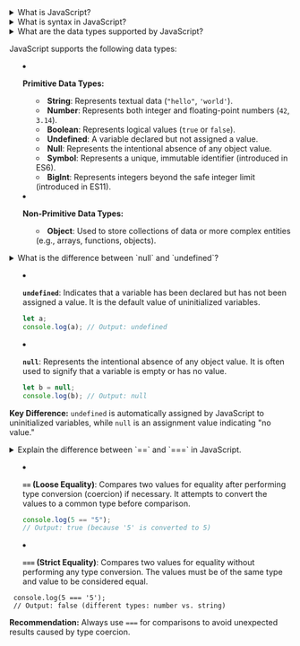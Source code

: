 <details>
<summary>What is JavaScript?</summary>

JavaScript is a high-level, interpreted programming language that is widely used for web development. It enables dynamic and interactive behavior on websites, allowing developers to create features such as animations, form validations, and real-time content updates. JavaScript can be executed on both the client side (in web browsers) and the server side (using environments like Node.js).

</details>

<details>
<summary>What is syntax in JavaScript?</summary>

Syntax in JavaScript refers to the set of rules that define how JavaScript code should be written and structured. These rules dictate how statements, expressions, operators, keywords, and punctuation (like semicolons, curly braces, parentheses, etc.) are used to create valid code. For example:

```javascript
let message = "Hello, World!"; // Correct syntax
console.log(message); // Correct syntax
```
</details>

<details>
<summary>What are the data types supported by JavaScript?<summary>

JavaScript supports the following data types:

- **Primitive Data Types:**

  - **String**: Represents textual data (`"hello"`, `'world'`).
  - **Number**: Represents both integer and floating-point numbers (`42`, `3.14`).
  - **Boolean**: Represents logical values (`true` or `false`).
  - **Undefined**: A variable declared but not assigned a value.
  - **Null**: Represents the intentional absence of any object value.
  - **Symbol**: Represents a unique, immutable identifier (introduced in ES6).
  - **BigInt**: Represents integers beyond the safe integer limit (introduced in ES11).

- **Non-Primitive Data Types:**

  - **Object**: Used to store collections of data or more complex entities (e.g., arrays, functions, objects).


</details>

<details>
<summary>What is the difference between `null` and `undefined`?<summary>

- **`undefined`**: Indicates that a variable has been declared but has not been assigned a value. It is the default value of uninitialized variables.

  ```javascript
  let a;
  console.log(a); // Output: undefined
  ```

- **`null`**: Represents the intentional absence of any object value. It is often used to signify that a variable is empty or has no value.

  ```js
  let b = null;
  console.log(b); // Output: null
  ```

**Key Difference:** `undefined` is automatically assigned by JavaScript to uninitialized variables, while `null` is an assignment value indicating "no value."
</details>


<details>
<summary>Explain the difference between `==` and `===` in JavaScript.<summary>

- **`==` (Loose Equality)**: Compares two values for equality after performing type conversion (coercion) if necessary. It attempts to convert the values to a common type before comparison.

  ```js
  console.log(5 == "5");
  // Output: true (because '5' is converted to 5)
  ```

- **`===` (Strict Equality)**: Compares two values for equality without performing any type conversion. The values must be of the same type and value to be considered equal.

```
 console.log(5 === '5');
 // Output: false (different types: number vs. string)
```

**Recommendation:** Always use `===` for comparisons to avoid unexpected results caused by type coercion.
</details>